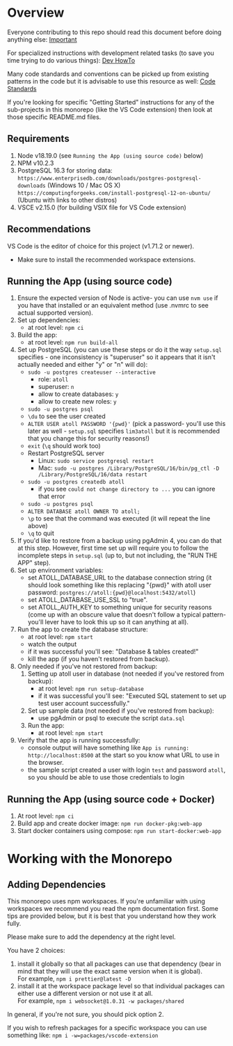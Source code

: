 Overview
========

Everyone contributing to this repo should read this document before doing
anything else: [Important](docs/Important.md)

For specialized instructions with development related tasks (to save you time
trying to do various things): [Dev HowTo](docs/Dev-HowTo.md)

Many code standards and conventions can be picked up from existing patterns in
the code but it is advisable to use this resource as well:
[Code Standards](docs/Code-Standards.md)

If you're looking for specific "Getting Started" instructions for any of the
sub-projects in this monorepo (like the VS Code extension) then look at those
specific README.md files.

Requirements
------------

1. Node v18.19.0 (see `Running the App (using source code)` below)
2. NPM v10.2.3
3. PostgreSQL 16.3 for storing data:
   `https://www.enterprisedb.com/downloads/postgres-postgresql-downloads`
     (Windows 10 / Mac OS X)
   `https://computingforgeeks.com/install-postgresql-12-on-ubuntu/`
     (Ubuntu with links to other distros)
4. VSCE v2.15.0 (for building VSIX file for VS Code extension)

Recommendations
---------------

VS Code is the editor of choice for this project (v1.71.2 or newer).
   - Make sure to install the recommended workspace extensions.

Running the App (using source code)
-----------------------------------

1. Ensure the expected version of Node is active- you can use `nvm use` if you
   have that installed or an equivalent method (use .nvmrc to see actual
   supported version).
2. Set up dependencies:
   - at root level: `npm ci`
3. Build the app:
   - at root level: `npm run build-all`
4. Set up PostgreSQL (you can use these steps or do it the way `setup.sql`
   specifies - one inconsistency is "superuser" so it appears that it isn't
   actually needed and either "y" or "n" will do):
   - `sudo -u postgres createuser --interactive`
     - role: `atoll`
     - superuser: `n`
     - allow to create databases: `y`
     - allow to create new roles: `y`
   - `sudo -u postgres psql`
   - `\du` to see the user created
   - `ALTER USER atoll PASSWORD '{pwd}'` (pick a password- you'll use this
     later as well - `setup.sql` specifies `lim3atoll` but it is recommended
     that you change this for security reasons!)
   - `exit` (`\q` should work too)
   - Restart PostgreSQL server
     - Linux: `sudo service postgresql restart`
     - Mac: `sudo -u postgres /Library/PostgreSQL/16/bin/pg_ctl -D /Library/PostgreSQL/16/data restart`
   - `sudo -u postgres createdb atoll`
     - if you see `could not change directory to ...` you can ignore that error
   - `sudo -u postgres psql`
   - `ALTER DATABASE atoll OWNER TO atoll;`
   - `\p` to see that the command was executed (it will repeat the line above)
   - `\q` to quit
5. If you'd like to restore from a backup using pgAdmin 4, you can do that at
   this step.  However, first time set up will require you to follow the
   incomplete steps in `setup.sql` (up to, but not including, the "RUN THE APP"
   step).
6. Set up environment variables:
   - set ATOLL_DATABASE_URL to the database connection string
     (it should look something like this replacing "{pwd}" with
      atoll user password: `postgres://atoll:{pwd}@localhost:5432/atoll`)
   - set ATOLL_DATABASE_USE_SSL to "true".
   - set ATOLL_AUTH_KEY to something unique for security reasons
     (come up with an obscure value that doesn't follow a typical pattern-
      you'll lever have to look this up so it can anything at all).
7. Run the app to create the database structure:
   - at root level: `npm start`
   - watch the output
   - if it was successful you'll see:
     "Database & tables created!"
   - kill the app (if you haven't restored from backup).
8. Only needed if you've not restored from backup:
   1. Setting up atoll user in database (not needed if you've restored from
      backup):
      - at root level: `npm run setup-database`
      - if it was successful you'll see:
        "Executed SQL statement to set up test user account successfully."
   2. Set up sample data (not needed if you've restored from
      backup):
      - use pgAdmin or psql to execute the script `data.sql`
   3. Run the app:
      - at root level: `npm start`
9. Verify that the app is running successfully:
   - console output will have something like
     `App is running: http://localhost:8500` at the start
     so you know what URL to use in the browser.
   - the sample script created a user with login `test` and password `atoll`, so
     you should be able to use those credentials to login

Running the App (using source code + Docker)
--------------------------------------------

1. At root level: `npm ci`
2. Build app and create docker image: `npm run docker-pkg:web-app`
3. Start docker containers using compose: `npm run start-docker:web-app`


Working with the Monorepo
=========================

Adding Dependencies
-------------------

This monorepo uses npm workspaces.  If you're unfamiliar with using workspaces
we recommend you read the npm documentation first.  Some tips are provided
below, but it is best that you understand how they work fully.

Please make sure to add the dependency at the right level.

You have 2 choices:
1. install it globally so that all packages can use that dependency (bear in
  mind that they will use the exact same version when it is global).  
  For example, `npm i prettier@latest -D`
2. install it at the workspace package level so that individual packages can
  either use a different version or not use it at all.  
  For example, `npm i websocket@1.0.31 -w packages/shared`

In general, if you're not sure, you should pick option 2.

If you wish to refresh packages for a specific workspace you can use something
like: `npm i -w=packages/vscode-extension`
